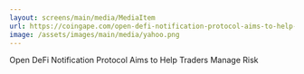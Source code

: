 ```yaml
---
layout: screens/main/media/MediaItem
url: https://coingape.com/open-defi-notification-protocol-aims-to-help-traders-manage-risk/
image: /assets/images/main/media/yahoo.png
---
```


Open DeFi Notification Protocol Aims to Help Traders Manage Risk